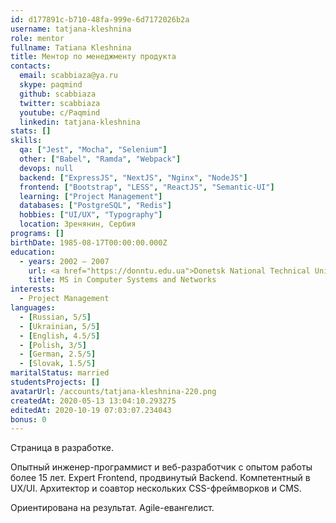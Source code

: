 ```yaml
---
id: d177891c-b710-48fa-999e-6d7172026b2a	
username: tatjana-kleshnina	
role: mentor
fullname: Tatiana Kleshnina	
title: Ментор по менеджменту продукта
contacts:
  email: scabbiaza@ya.ru
  skype: paqmind
  github: scabbiaza
  twitter: scabbiaza
  youtube: c/Paqmind
  linkedin: tatjana-kleshnina
stats: []
skills: 
  qa: ["Jest", "Mocha", "Selenium"]
  other: ["Babel", "Ramda", "Webpack"]
  devops: null
  backend: ["ExpressJS", "NextJS", "Nginx", "NodeJS"]
  frontend: ["Bootstrap", "LESS", "ReactJS", "Semantic-UI"]
  learning: ["Project Management"]
  databases: ["PostgreSQL", "Redis"]
  hobbies: ["UI/UX", "Typography"]
  location: Зренянин, Сербия
programs: []
birthDate: 1985-08-17T00:00:00.000Z
education:
  - years: 2002 — 2007
    url: <a href="https://donntu.edu.ua">Donetsk National Technical University</a>
    title: MS in Computer Systems and Networks
interests: 
  - Project Management
languages:
  - [Russian, 5/5]
  - [Ukrainian, 5/5]
  - [English, 4.5/5]
  - [Polish, 3/5]
  - [German, 2.5/5]
  - [Slovak, 1.5/5]
maritalStatus: married
studentsProjects: []
avatarUrl: /accounts/tatjana-kleshnina-220.png
createdAt: 2020-05-13 13:04:10.293275	
editedAt: 2020-10-19 07:03:07.234043	
bonus: 0
---
```


Страница в разработке.

Опытный инженер-программист и веб-разработчик с опытом работы более 15 лет.
Expert Frontend, продвинутый Backend. Компетентный в UX/UI. 
Архитектор и соавтор нескольких CSS-фреймворков и CMS.

Ориентирована на результат. Agile-евангелист.
